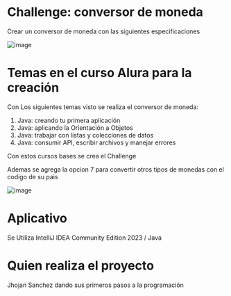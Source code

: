 # Challenge: conversor de moneda
Crear un conversor de moneda con las siguientes especificaciones 


![image](https://github.com/user-attachments/assets/e8c1bc52-9aef-44e5-ba5d-2f24bdc3953d)


# Temas en el curso Alura para la creación

Con Los siguientes temas visto se realiza el conversor de moneda:

1. Java: creando tu primera aplicación
2. Java: aplicando la Orientación a Objetos
3. Java: trabajar con listas y colecciones de datos
4. Java: consumir API, escribir archivos y manejar errores

Con estos cursos bases se crea el Challenge 

Ademas se agrega la opcion 7 para convertir otros tipos de monedas con el codigo de su pais

![image](https://github.com/user-attachments/assets/a2b16336-fd22-43c7-8af7-78292cb3253d)


# Aplicativo

Se Utiliza IntelliJ IDEA Community Edition 2023 / Java

# Quien realiza el proyecto

Jhojan Sanchez dando sus primeros pasos a la programación
